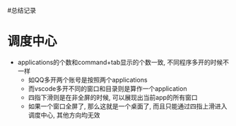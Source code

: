 #总结记录 
# 调度中心
- applications的个数和command+tab显示的个数一致, 不同程序多开的时候不一样
	- 如QQ多开两个账号是按照两个applications
	- 而vscode多开不同的窗口和目录则是算作一个application
	- 四指下滑则是在非全屏的时候, 可以展现出当前app的所有窗口
	- 如果一个窗口全屏了, 那么这就是一个桌面了, 而且只能通过四指上滑进入调度中心, 其他方向均无效